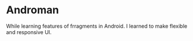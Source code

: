 # Androman
While learning features of frragments in Android. I learned to make flexible and responsive UI.
